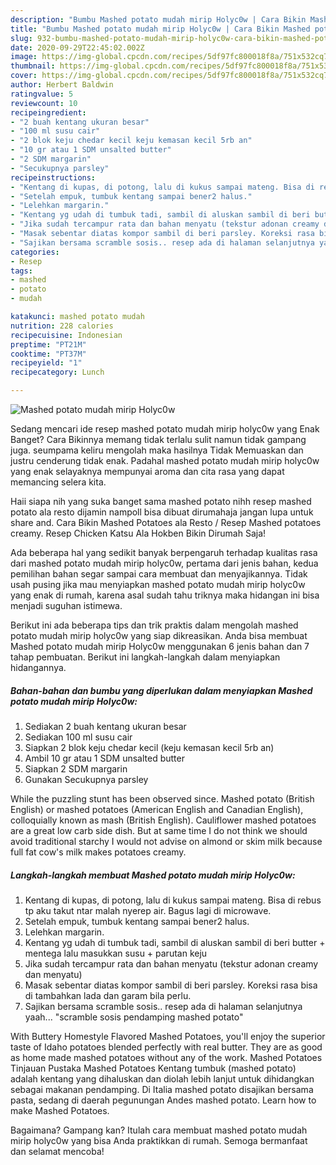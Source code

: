 ```yaml
---
description: "Bumbu Mashed potato mudah mirip Holyc0w | Cara Bikin Mashed potato mudah mirip Holyc0w Yang Enak dan Simpel"
title: "Bumbu Mashed potato mudah mirip Holyc0w | Cara Bikin Mashed potato mudah mirip Holyc0w Yang Enak dan Simpel"
slug: 932-bumbu-mashed-potato-mudah-mirip-holyc0w-cara-bikin-mashed-potato-mudah-mirip-holyc0w-yang-enak-dan-simpel
date: 2020-09-29T22:45:02.002Z
image: https://img-global.cpcdn.com/recipes/5df97fc800018f8a/751x532cq70/mashed-potato-mudah-mirip-holyc0w-foto-resep-utama.jpg
thumbnail: https://img-global.cpcdn.com/recipes/5df97fc800018f8a/751x532cq70/mashed-potato-mudah-mirip-holyc0w-foto-resep-utama.jpg
cover: https://img-global.cpcdn.com/recipes/5df97fc800018f8a/751x532cq70/mashed-potato-mudah-mirip-holyc0w-foto-resep-utama.jpg
author: Herbert Baldwin
ratingvalue: 5
reviewcount: 10
recipeingredient:
- "2 buah kentang ukuran besar"
- "100 ml susu cair"
- "2 blok keju chedar kecil keju kemasan kecil 5rb an"
- "10 gr atau 1 SDM unsalted butter"
- "2 SDM margarin"
- "Secukupnya parsley"
recipeinstructions:
- "Kentang di kupas, di potong, lalu di kukus sampai mateng. Bisa di rebus tp aku takut ntar malah nyerep air. Bagus lagi di microwave."
- "Setelah empuk, tumbuk kentang sampai bener2 halus."
- "Lelehkan margarin."
- "Kentang yg udah di tumbuk tadi, sambil di aluskan sambil di beri butter + mentega lalu masukkan susu + parutan keju"
- "Jika sudah tercampur rata dan bahan menyatu (tekstur adonan creamy dan menyatu)"
- "Masak sebentar diatas kompor sambil di beri parsley. Koreksi rasa bisa di tambahkan lada dan garam bila perlu."
- "Sajikan bersama scramble sosis.. resep ada di halaman selanjutnya yaah... &#34;scramble sosis pendamping mashed potato&#34;"
categories:
- Resep
tags:
- mashed
- potato
- mudah

katakunci: mashed potato mudah 
nutrition: 228 calories
recipecuisine: Indonesian
preptime: "PT21M"
cooktime: "PT37M"
recipeyield: "1"
recipecategory: Lunch

---
```



![Mashed potato mudah mirip Holyc0w](https://img-global.cpcdn.com/recipes/5df97fc800018f8a/751x532cq70/mashed-potato-mudah-mirip-holyc0w-foto-resep-utama.jpg)

Sedang mencari ide resep mashed potato mudah mirip holyc0w yang Enak Banget? Cara Bikinnya memang tidak terlalu sulit namun tidak gampang juga. seumpama keliru mengolah maka hasilnya Tidak Memuaskan dan justru cenderung tidak enak. Padahal mashed potato mudah mirip holyc0w yang enak selayaknya mempunyai aroma dan cita rasa yang dapat memancing selera kita.

Haii siapa nih yang suka banget sama mashed potato nihh resep mashed potato ala resto dijamin nampoll bisa dibuat dirumahaja jangan lupa untuk share and. Cara Bikin Mashed Potatoes ala Resto / Resep Mashed potatoes creamy. Resep Chicken Katsu Ala Hokben Bikin Dirumah Saja!

Ada beberapa hal yang sedikit banyak berpengaruh terhadap kualitas rasa dari mashed potato mudah mirip holyc0w, pertama dari jenis bahan, kedua pemilihan bahan segar sampai cara membuat dan menyajikannya. Tidak usah pusing jika mau menyiapkan mashed potato mudah mirip holyc0w yang enak di rumah, karena asal sudah tahu triknya maka hidangan ini bisa menjadi suguhan istimewa.


Berikut ini ada beberapa tips dan trik praktis dalam mengolah mashed potato mudah mirip holyc0w yang siap dikreasikan. Anda bisa membuat Mashed potato mudah mirip Holyc0w menggunakan 6 jenis bahan dan 7 tahap pembuatan. Berikut ini langkah-langkah dalam menyiapkan hidangannya.

<!--inarticleads1-->

##### Bahan-bahan dan bumbu yang diperlukan dalam menyiapkan Mashed potato mudah mirip Holyc0w:

1. Sediakan 2 buah kentang ukuran besar
1. Sediakan 100 ml susu cair
1. Siapkan 2 blok keju chedar kecil (keju kemasan kecil 5rb an)
1. Ambil 10 gr atau 1 SDM unsalted butter
1. Siapkan 2 SDM margarin
1. Gunakan Secukupnya parsley


While the puzzling stunt has been observed since. Mashed potato (British English) or mashed potatoes (American English and Canadian English), colloquially known as mash (British English). Cauliflower mashed potatoes are a great low carb side dish. But at same time I do not think we should avoid traditional starchy I would not advise on almond or skim milk because full fat cow&#39;s milk makes potatoes creamy. 

<!--inarticleads2-->

##### Langkah-langkah membuat Mashed potato mudah mirip Holyc0w:

1. Kentang di kupas, di potong, lalu di kukus sampai mateng. Bisa di rebus tp aku takut ntar malah nyerep air. Bagus lagi di microwave.
1. Setelah empuk, tumbuk kentang sampai bener2 halus.
1. Lelehkan margarin.
1. Kentang yg udah di tumbuk tadi, sambil di aluskan sambil di beri butter + mentega lalu masukkan susu + parutan keju
1. Jika sudah tercampur rata dan bahan menyatu (tekstur adonan creamy dan menyatu)
1. Masak sebentar diatas kompor sambil di beri parsley. Koreksi rasa bisa di tambahkan lada dan garam bila perlu.
1. Sajikan bersama scramble sosis.. resep ada di halaman selanjutnya yaah... &#34;scramble sosis pendamping mashed potato&#34;


With Buttery Homestyle Flavored Mashed Potatoes, you&#39;ll enjoy the superior taste of Idaho potatoes blended perfectly with real butter. They are as good as home made mashed potatoes without any of the work. Mashed Potatoes Tinjauan Pustaka Mashed Potatoes Kentang tumbuk (mashed potato) adalah kentang yang dihaluskan dan diolah lebih lanjut untuk dihidangkan sebagai makanan pendamping. Di Italia mashed potato disajikan bersama pasta, sedang di daerah pegunungan Andes mashed potato. Learn how to make Mashed Potatoes. 

Bagaimana? Gampang kan? Itulah cara membuat mashed potato mudah mirip holyc0w yang bisa Anda praktikkan di rumah. Semoga bermanfaat dan selamat mencoba!
